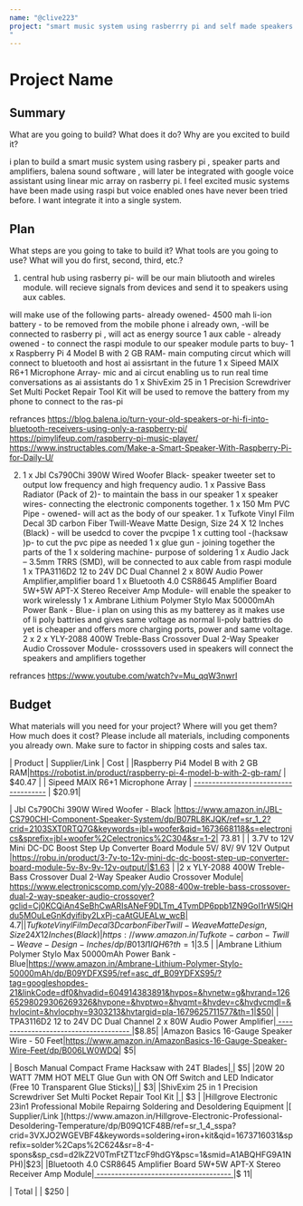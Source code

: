```yaml
---
name: "@clive223"
project: "smart music system using rasberrry pi and self made speakers
"
---
```


# Project Name

## Summary

What are you going to build? What does it do? Why are you excited to build it?

i plan to build  a smart music system using rasbery
pi , speaker parts and amplifiers, balena sound software , will later be
integrated with google voice assistant using linear mic array on rasberry pi. I
feel excited music systems have been made using raspi but voice enabled ones have
never been tried before. I want integrate it into a single system.

## Plan

What steps are you going to take to build it? What tools are you going to use? What will you do first, second, third, etc.?
 1) central hub using rasberry pi- will
be our main bliutooth and wireles module. will recieve signals from devices and
send it to speakers using aux cables. 

will make use of the following parts-
already owened-
4500 mah li-ion battery - to be removed from the mobile phone i already own, -will be connected to rasberry pi , will act as energy source
1 aux cable - already owened - to connect the raspi module to our speaker module
parts to buy- 1 x Raspberry Pi 4 Model B with 2 GB RAM- main computing circut which will connect to bluetooth and host ai assisrtant in the future
1 x Sipeed MAIX R6+1 Microphone Array- mic and ai circut enabling us to run real time conversations as ai assistants do
1 x ShivExim 25 in 1 Precision Screwdriver Set Multi Pocket Repair Tool Kit  will be used to remove the battery from my phone to connect to the ras-pi


refrances
https://blog.balena.io/turn-your-old-speakers-or-hi-fi-into-bluetooth-receivers-using-only-a-raspberry-pi/
https://pimylifeup.com/raspberry-pi-music-player/
https://www.instructables.com/Make-a-Smart-Speaker-With-Raspberry-Pi-for-Daily-U/

2) 1 x Jbl Cs790Chi 390W Wired Woofer Black- speaker tweeter set to output low frequency and high frequency audio. 
 1 x Passive Bass Radiator (Pack of 2)- to maintain the bass in our speaker
 1 x speaker wires- connecting the electronic components together.
 1 x 150 Mm PVC Pipe - owened- will act as the body of our speaker.
 1 x Tufkote Vinyl Film Decal 3D carbon Fiber Twill-Weave Matte
Design, Size 24 X 12 Inches (Black) - will be usedcd to cover the pvcpipe
1 x cutting tool -(hacksaw )p- to cut the pvc pipe as needed
1 x glue gun - joining together the parts of the
1 x soldering machine- purpose of soldering
1 x Audio Jack – 3.5mm TRRS (SMD), will be connected to aux cable from raspi module
1 x TPA3116D2 12 to 24V DC Dual Channel 2 x 80W Audio Power Amplifier,amplifier board
1 x Bluetooth 4.0 CSR8645 Amplifier Board 5W+5W APT-X Stereo Receiver Amp Module- will enable the speaker to work wirelessly
1 x Ambrane Lithium Polymer Stylo Max 50000mAh Power Bank - Blue- i plan on using this as my batterey as it makes use of li poly battries and gives same voltage as normal li-poly battries do yet is cheaper and offers more charging ports, power  and same voltage.
2 x 2 x YLY-2088 400W Treble-Bass Crossover Dual 2-Way Speaker Audio Crossover Module- crosssovers used in speakers will connect the speakers and amplifiers together

refrances
https://www.youtube.com/watch?v=Mu_qqW3nwrI


## Budget

What materials will you need for your project? Where will you get them? How much does it cost? Please include all materials, including components you already own. Make sure to factor in shipping costs and sales tax.

| Product         | Supplier/Link                         | Cost   |
|Raspberry Pi4 Model B with 2 GB RAM|https://robotist.in/product/raspberry-pi-4-model-b-with-2-gb-ram/ | $40.47 |
| Sipeed MAIX R6+1 Microphone Array | [-------------------------------------](https://robu.in/product/sipeed-maix-r61-microphone-array/) | $20.91|

| Jbl Cs790Chi 390W Wired Woofer - Black |https://www.amazon.in/JBL-CS790CHI-Component-Speaker-System/dp/B07RL8KJQK/ref=sr_1_2?crid=2103SXT0RTQ7G&keywords=jbl+woofer&qid=1673668118&s=electronics&sprefix=jbl+woofer%2Celectronics%2C304&sr=1-2| 73.81 |
| 3.7V to 12V Mini DC-DC Boost Step Up Converter Board Module 5V/ 8V/ 9V 12V Output |https://robu.in/product/3-7v-to-12v-mini-dc-dc-boost-step-up-converter-board-module-5v-8v-9v-12v-output/|$1.63 |
|2 x YLY-2088 400W Treble-Bass Crossover Dual 2-Way Speaker Audio Crossover Module| https://www.electronicscomp.com/yly-2088-400w-treble-bass-crossover-dual-2-way-speaker-audio-crossover?gclid=Cj0KCQiAn4SeBhCwARIsANeF9DLTm_4TvmDP6ppb1ZN9GoI1rW5IQHdu5MOuLeGnKdyifiby2LxPj-caAtGUEALw_wcB| $4.7 |
|Tufkote Vinyl Film Decal 3D carbon Fiber Twill-Weave Matte Design, Size 24 X 12 Inches (Black)|https://www.amazon.in/Tufkote-carbon-Twill-Weave-Design-Inches/dp/B013I1IQH6?th=1|$3.5 |
|Ambrane Lithium Polymer Stylo Max 50000mAh Power Bank - Blue|https://www.amazon.in/Ambrane-Lithium-Polymer-Stylo-50000mAh/dp/B09YDFXS95/ref=asc_df_B09YDFXS95/?tag=googleshopdes-21&linkCode=df0&hvadid=604914383891&hvpos=&hvnetw=g&hvrand=12665298029306269326&hvpone=&hvptwo=&hvqmt=&hvdev=c&hvdvcmdl=&hvlocint=&hvlocphy=9303213&hvtargid=pla-1679625711577&th=1|$50|
| TPA3116D2 12 to 24V DC Dual Channel 2 x 80W Audio Power Amplifier|[ ------------------------------------- ](https://www.electronicscomp.com/tpa3116d2-12-to-24v-dc-dual-channel-2-x-80w-audio-power-amplifier?gclid=CjwKCAiAwomeBhBWEiwAM43YINhrk4isx6BfSsNwsPf6-9IhrDQ_6F6YOKcRyhayOQ5G2-W-NEkmThoCU2AQAvD_BwE)|$8.85|
|Amazon Basics 16-Gauge Speaker Wire - 50 Feet|https://www.amazon.in/AmazonBasics-16-Gauge-Speaker-Wire-Feet/dp/B006LW0WDQ| $5|

| Bosch Manual Compact Frame Hacksaw with 24T Blades|[                                      ](https://www.amazon.in/Bosch-SR-1686-2608003031-Compact-Hacksaw/dp/B07DYBHHM1/ref=sr_1_6?keywords=hacksaw&qid=1673715635&sr=8-6) | $5|
|20W 20 WATT 7MM HOT MELT Glue Gun with ON Off Switch and LED Indicator (Free 10 Transparent Glue Sticks)|[                                       ](https://www.amazon.in/Glun-20-Watt-Melt-Transparent-Sticks/dp/B07MQ3PSMK/ref=sr_1_5?crid=1J0TUEIXU0RNP&keywords=hot+glue+gun&qid=1673715853&sprefix=hot+glue+gun+%2Caps%2C396&sr=8-5)| $3|
|ShivExim 25 in 1 Precision Screwdriver Set Multi Pocket Repair Tool Kit  |[                                      ](https://www.amazon.in/ShivExim-25-Precision-Screwdriver-Kit/dp/B084JKHV96/ref=sr_1_7?crid=2WIIIAGXKWXJT&keywords=minute+screw+driver+set&qid=1673716464&sprefix=minute+screw%2Caps%2C424&sr=8-7) |      $3 |
|Hillgrove Electronic 23in1 Professional Mobile Repairng Soldering and Desoldering Equipment |[ Supplier/Link                         ](https://www.amazon.in/Hillgrove-Electronic-Professional-Desoldering-Temperature/dp/B09Q1CF48B/ref=sr_1_4_sspa?crid=3VXJO2WGEVBF4&keywords=soldering+iron+kit&qid=1673716031&sprefix=solder%2Caps%2C624&sr=8-4-spons&sp_csd=d2lkZ2V0TmFtZT1zcF9hdGY&psc=1&smid=A1ABQHFG9A1NPH)|$23|
|Bluetooth 4.0 CSR8645 Amplifier Board 5W+5W APT-X Stereo Receiver Amp Module|[ ------------------------------------- ](https://www.xcluma.com/bluetooth-4.0-csr8645-amplifier-board-5w-x-stereo-receiver-amp-module?gclid=CjwKCAiAwomeBhBWEiwAM43YIMnxBaATjoQShSuGX0fTDawO8qR-_0nQ9dT9zf-GQgj0VYG6EZ2fBxoCPioQAvD_BwE)|$ 11|

|    Total             |                                       |      $250 |
